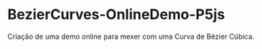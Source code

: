 # BezierCurves-OnlineDemo-P5js
Criação de uma demo online para mexer com uma Curva de Bézier Cúbica.
